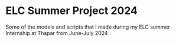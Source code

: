 # ELC Summer Project 2024
Some of the models and scripts that I made during my ELC summer Internship at Thapar from June-July 2024